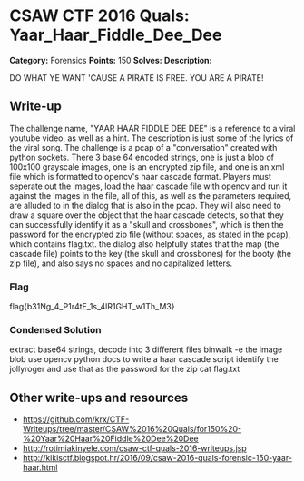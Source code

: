 # CSAW CTF 2016 Quals: Yaar_Haar_Fiddle_Dee_Dee

**Category:** Forensics
**Points:** 150
**Solves:**
**Description:**

DO WHAT YE WANT 'CAUSE A PIRATE IS FREE. YOU ARE A PIRATE!

## Write-up

The challenge name, "YAAR HAAR FIDDLE DEE DEE" is a reference to a viral youtube video, as well as a hint. The description is just some of the lyrics of the viral song.
The challenge is a pcap of a "conversation" created with python sockets. There 3 base 64 encoded strings, one is just a blob of 100x100 grayscale images, one is an encrypted zip file, and one is an xml file which is formatted to opencv's haar cascade format. Players must seperate out the images, load the haar cascade file with opencv and run it against the images in the file, all of this, as well as the parameters required, are alluded to in the dialog that is also in the pcap. They will also need to draw a square over the object that the haar cascade detects, so that they can successfully identify it as a "skull and crossbones", which is then the password for the encrypted zip file (without spaces, as stated in the pcap), which contains flag.txt. the dialog also helpfully states that the map (the cascade file) points to the key (the skull and crossbones) for the booty (the zip file), and also says no spaces and no capitalized letters.

### Flag

flag{b31Ng_4_P1r4tE_1s_4lR1GHT_w1Th_M3}

### Condensed Solution

extract base64 strings, decode into 3 different files
binwalk -e the image blob
use opencv python docs to write a haar cascade script
identify the jollyroger and use that as the password for the zip
cat flag.txt

## Other write-ups and resources

* https://github.com/krx/CTF-Writeups/tree/master/CSAW%2016%20Quals/for150%20-%20Yaar%20Haar%20Fiddle%20Dee%20Dee
* http://rotimiakinyele.com/csaw-ctf-quals-2016-writeups.jsp
* http://kikisctf.blogspot.hr/2016/09/csaw-2016-quals-forensic-150-yaar-haar.html
